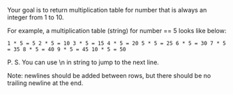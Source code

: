 Your goal is to return multiplication table for number that is always an integer from 1 to 10.

For example, a multiplication table (string) for number == 5 looks like below:

`1 * 5 = 5
2 * 5 = 10
3 * 5 = 15
4 * 5 = 20
5 * 5 = 25
6 * 5 = 30
7 * 5 = 35
8 * 5 = 40
9 * 5 = 45
10 * 5 = 50`

P. S. You can use \n in string to jump to the next line.

Note: newlines should be added between rows, but there should be no trailing newline at the end.
